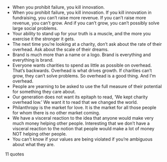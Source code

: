  - When you prohibit failure, you kill innovation.
 - When you prohibit failure, you kill innovation. If you kill innovation in fundraising, you can’t raise more revenue. If you can’t raise more revenue, you can’t grow. And if you can’t grow, you can’t possibly solve large social problems.
 - Your ability to stand up for your truth is a muscle, and the more you exercise it the stronger it gets.
 - The next time you’re looking at a charity, don’t ask about the rate of their overhead. Ask about the scale of their dreams.
 - Brand is much more than a name or a logo. Brand is everything and everything is brand.
 - Everyone wants charities to spend as little as possible on overhead. That’s backwards. Overhead is what drives growth. If charities can’t grow, they can’t solve problems. So overhead is a good thing. And I’m overhead.
 - People are yearning to be asked to use the full measure of their potential for something they care about.
 - Our generation does not want its epitaph to read, ‘We kept charity overhead low.’ We want it to read that we changed the world.
 - Philanthropy is the market for love. It is the market for all those people for whom there is no other market coming.
 - We have a visceral reaction to the idea that anyone would make very much money helping other people. Interesting that we don’t have a visceral reaction to the notion that people would make a lot of money NOT helping other people.
 - You can’t know if your values are being violated if you’re ambiguous about what they are.

11 quotes